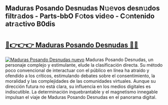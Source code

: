 ## Maduras Posando Desnudas N𝚞𝚎vos desn𝚞dos filtr𝚊dos - Parts-bbO F𝚘tos vid𝚎o - C𝚘ntenido atr𝚊ctivo B0dis

# <h2><a href="http://mb16v7o.tromn.icu/?c=Maduras+Posando+Desnudas">🔗👉👉👉 Maduras Posando Desnudas 🔗🔗</a></h2>

[![Maduras Posando Desnudas nuevo](https://i.imgur.com/pEAQMta.gif)](http://mb16v7o.tromn.icu/?c=Maduras+Posando+Desnudas)
Maduras Posando Desnudas, un personaje complejo y estimulante, elude la clasificación directa. Su método poco convencional de interactuar con el público en línea ha atraído y ofendido a los críticos, estimulando debates sobre el consentimiento, la moralidad y las complejidades de las comunidades virtuales. Aunque su dirección futura no está clara, su influencia en los medios digitales es indiscutible. La determinación inquebrantable y el magnetismo innegable impulsan el viaje de Maduras Posando Desnudas en el panorama digital.
